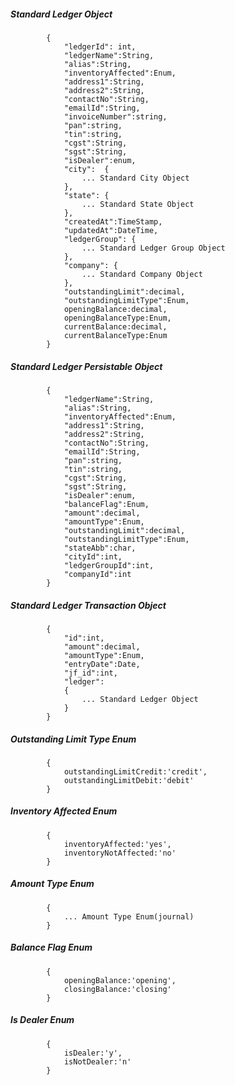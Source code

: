 ##### Standard Ledger Object

            {
                "ledgerId": int,
                "ledgerName":String,
                "alias":String,
                "inventoryAffected":Enum,
                "address1":String,
                "address2":String,
				"contactNo":String,
				"emailId":String,
				"invoiceNumber":string,
                "pan":string,
                "tin":string,
                "cgst":String,
                "sgst":String,
				"isDealer":enum,
				"city":  {
					... Standard City Object
				},
                "state": {
                    ... Standard State Object
                },
				"createdAt":TimeStamp,
                "updatedAt":DateTime,
                "ledgerGroup": {
					... Standard Ledger Group Object
				},
				"company": {
					... Standard Company Object
				},
				"outstandingLimit":decimal,
				"outstandingLimitType":Enum,
                openingBalance:decimal,
				openingBalanceType:Enum,
				currentBalance:decimal,
				currentBalanceType:Enum
			}
            
##### Standard Ledger Persistable Object
			{
            	"ledgerName":String,
                "alias":String,
                "inventoryAffected":Enum,
                "address1":String,
                "address2":String,
				"contactNo":String,
				"emailId":String,
                "pan":string,
                "tin":string,
				"cgst":String,
                "sgst":String,
				"isDealer":enum,
				"balanceFlag":Enum,
				"amount":decimal,
				"amountType":Enum,
				"outstandingLimit":decimal,
				"outstandingLimitType":Enum,
                "stateAbb":char,
                "cityId":int,
                "ledgerGroupId":int,
				"companyId":int
            }

##### Standard Ledger Transaction Object
			{
				"id":int,
				"amount":decimal,
				"amountType":Enum,
				"entryDate":Date,
				"jf_id":int,
				"ledger":
				{
					... Standard Ledger Object
				}
			}
##### Outstanding Limit Type Enum
			{
				outstandingLimitCredit:'credit',
				outstandingLimitDebit:'debit'
			}
##### Inventory Affected Enum
			{
				inventoryAffected:'yes',
				inventoryNotAffected:'no'
			}
##### Amount Type Enum
			{
				... Amount Type Enum(journal)
			}
##### Balance Flag Enum
			{
				openingBalance:'opening',
				closingBalance:'closing'
			}
##### Is Dealer Enum
			{
				isDealer:'y',
				isNotDealer:'n'
			}
